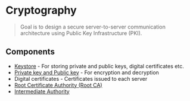 # Cryptography

> Goal is to design a secure server-to-server communication architecture using Public Key Infrastructure (PKI).

## Components

- [Keystore](./FAQ.md#what-is-keystore) - For storing private and public keys, digital certificates etc.
- [Private key and Public key](./EncryptionDecryption/RSA/README.md#encryption-and-decryption-of-data-using-rsa-keys) - For encryption and decryption
- Digital certificates - Certificates issued to each server
- [Root Certificate Authority (Root CA)](./FAQ.md#what-is-root-ca)
- [Intermediate Authority](./FAQ.md#what-is-intermediate-ca)